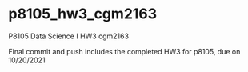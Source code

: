 # p8105_hw3_cgm2163
P8105 Data Science I HW3 cgm2163

Final commit and push includes the completed HW3 for p8105, due on 10/20/2021